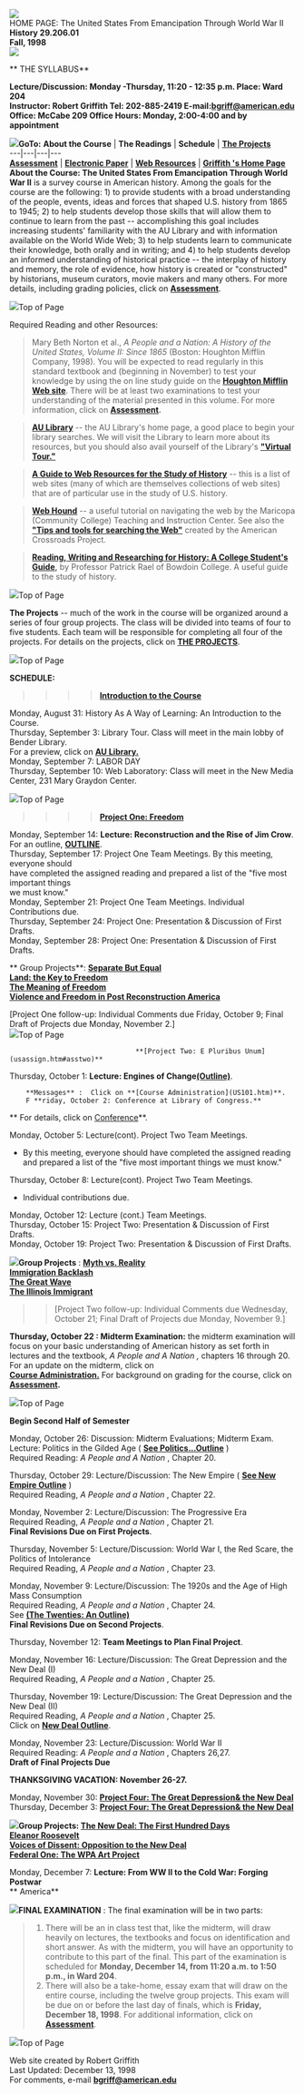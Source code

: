 ![](usflag.gif)  
HOME PAGE: The United States From Emancipation Through World War II  
**History 29.206.01**  
**Fall, 1998**  
![](auline3.gif)

**                                                   THE  SYLLABUS**

**Lecture/Discussion: Monday -Thursday, 11:20 - 12:35 p.m.   Place: Ward 204**  
**Instructor: Robert Griffith Tel: 202-885-2419
E-mail:[bgriff@american.edu](mailto:bgriff@american.edu)**  
**Office: McCabe 209       Office Hours: Monday, 2:00-4:00 and by
appointment**

![](3003.gif)**GoTo:** **About the Course** | **The Readings** | **Schedule**
| **[The Projects](usassign.htm)**  
---|---|---|---  
**[Assessment](usassess.htm)** | **[Electronic Paper](ElectPaper.htm)** |
**[Web Resources](webresou.htm)** | **[Griffith 's Home Page](home.htm)**  
**About the Course:   The United States From Emancipation Through World War
II** is a survey course in American history. Among the goals for the course
are the following: 1) to provide students with a broad understanding of the
people, events, ideas and forces that shaped U.S. history from 1865 to 1945;
2) to help students develop those skills that will allow them to continue to
learn from the past -- accomplishing this goal includes increasing students'
familiarity with the AU Library and with information available on the World
Wide Web; 3) to help students learn to communicate their knowledge, both
orally and in writing; and 4) to help students develop an informed
understanding of historical practice -- the interplay of history and memory,
the role of evidence, how history is created or "constructed" by historians,
museum curators, movie makers and many others. For more details, including
grading policies, click on **[Assessment](usassess.htm)**.

![](3008.gif)Top of Page

Required Reading and other Resources:

> Mary Beth Norton et al., _A People and a Nation: A History of the United
States, Volume II: Since 1865_ (Boston: Houghton Mifflin Company, 1998).
You will be expected to read regularly in this standard textbook and
(beginning in November) to test your knowledge by using the on line study
guide on the **[Houghton Mifflin Web site](http://www.hmco.com/college/)**.
There will be at least two examinations to test your understanding of the
material presented in this volume.   For more information, click on
**[Assessment](usassess.htm).**

>

> **[ AU Library](http://newton.library.american.edu)** \--   the AU Library's
home page, a good place to begin your library searches. We will visit the
Library to learn more about its resources, but you should also avail yourself
of the Library's **["Virtual
Tour."](http://www.library.american.edu/tour/tour.html)**

>

> **[ A Guide to Web Resources for the Study of  History](webresou.htm)** \--
this is a list of web sites (many of which are themselves collections of   web
sites) that are of particular use in the study of  U.S. history.

>

> **[Web Hound](http://www.mcli.dist.maricopa.edu/webhound/index.html)** \-- a
useful tutorial on navigating the web by the Maricopa (Community College)
Teaching and Instruction Center.   See also the **["Tips and tools for
searching the
Web"](http://www.georgetown.edu/crossroads/workshop/search.html)** created by
the American Crossroads Project.

>

> **[Reading, Writing and Researching for History: A College Student's
Guide](http://www.bowdoin.edu/~prael/writing_guides/welcome.htm),** by
Professor Patrick Rael of Bowdoin College. A useful guide to the study of
history.

![](3008.gif)Top of Page

**The Projects**   \-- much of the work in the course will be organized around
a series of four group projects.  The class will be divided into teams of
four to five students.  Each team will be responsible for completing all four
of the projects.  For details on the projects, click on **[THE
PROJECTS](usassign.htm)**.

![](3008.gif)Top of Page  


**SCHEDULE:**

> > > > **[Introduction to the Course](HistLearning.htm)**

Monday, August 31:   History As A Way of Learning: An Introduction to the
Course.  
Thursday, September 3:  Library Tour. Class will meet in the main lobby of
Bender Library.  
                                       For a preview, click on **[AU Library.](http://newton.library.american.edu)**   
Monday, September 7: LABOR DAY  
Thursday, September 10:   Web Laboratory: Class will meet in the New Media
Center, 231 Mary Graydon Center.

![](3008.gif)Top of Page

> > > > **[Project One: Freedom](usassign.htm#assone)**

Monday, September 14:    **Lecture: Reconstruction and the Rise of Jim Crow**.  
                                        For an outline, **[OUTLINE](ReconstructionOUTline.htm)**.   
Thursday, September 17:  Project One Team Meetings. By this meeting, everyone
should  
    have completed the assigned reading and prepared a list of the "five most important things   
    we must know."   
Monday, September 21:   Project One Team Meetings. Individual Contributions
due.  
Thursday, September 24:  Project One: Presentation & Discussion of  First
Drafts.  
Monday, September 28:   Project One: Presentation & Discussion of  First
Drafts.

**        Group Projects**:  **[Separate But
Equal](http://www.eagle2.american.edu/~st1418a/separate.htm)**  
                               **[Land: the Key to Freedom](http://eagle2.american.edu/~pl8415a/land.htm)**   
                               **[The Meaning of Freedom](http://www.eagle2.american.edu/~ls5425a/projectI.htm)**   
                               **[Violence and Freedom in Post Reconstruction America](http://WWW.EAGLE2.AMERICAN.EDU/~rc5247a/ONE/Vio1.htm)**

[Project One follow-up: Individual Comments due Friday, October 9; Final Draft
of Projects due Monday, November 2.]  
![](3008.gif)Top of Page

                                   **[Project Two: E Pluribus Unum](usassign.htm#asstwo)**

Thursday, October 1:   **Lecture: Engines of
Change[(Outline)](EnginesOutline.htm)**.

        **Messages** :  Click on **[Course Administration](US101.htm)**.   
        F **riday, October 2: Conference at Library of Congress.**   
**         For details, click on
[Conference](http://www.inform.umd.edu/LAS/projects/1898/)**.

Monday, October 5:    Lecture(cont).  Project Two Team Meetings.

  * By this meeting, everyone should have completed the assigned reading and prepared a list of the "five most important things we must know."

Thursday, October 8:   Lecture(cont). Project Two Team Meetings.

  * Individual contributions due.

Monday, October 12:  Lecture (cont.)  Team Meetings.  
Thursday, October 15:  Project Two: Presentation & Discussion of  First
Drafts.  
Monday, October 19:  Project Two: Presentation & Discussion of  First Drafts.

![](new.gif)**Group Projects** :  **[Myth vs.
Reality](http://www.eagle2.american.edu/~st1418a/mythreal.htm)**  
                                **[Immigration Backlash](http://www.eagle1.american.edu/~EK6408a/Immigration%20backlash.html)**   
                                **[The Great Wave](http://www.eagle1.american.edu/~ts5008a/gwave.htm)**   
                                **[The Illinois Immigrant](http://www.eagle3.american.edu/~JK2451a/frontpag.htm)**   


> > [Project Two follow-up: Individual Comments due Wednesday, October 21;
Final Draft of Projects due Monday, November 9.]

**Thursday, October 22 : Midterm Examination:**   the midterm examination will
focus on your basic understanding of American history as set forth in lectures
and the textbook, _A People and A Nation_ _,_ chapters 16 through 20. For an
update on the midterm, click on  
**[Course Administration.](US101.htm)**   For background on grading for the
course, click on **[Assessment](usassess.htm).**

![](3008.gif)Top of Page  


**Begin Second Half of Semester**

Monday, October 26:  Discussion: Midterm Evaluations; Midterm Exam.  
                                 Lecture: Politics in the Gilded Age ( **[See Politics...Outline](USGuildedAgePolitics.htm)** )   
                                 Required Reading: _A People and A Nation_ , Chapter 20. 

Thursday, October 29:   Lecture/Discussion: The New Empire ( **[See New Empire
Outline](USEmpireOutline.htm)** )  
                                    Required Reading, _A People and a Nation_ , Chapter 22. 

Monday, November 2:   Lecture/Discussion: The Progressive Era  
                                    Required Reading, _A People and a Nation_ , Chapter 21.   
                                 **Final Revisions Due on First Projects**. 

Thursday, November 5:   Lecture/Discussion: World War I, the Red Scare, the
Politics of Intolerance  
                                      Required Reading, _A People and a Nation_ , Chapter 23. 

Monday, November 9:  Lecture/Discussion: The 1920s and the Age of High Mass
Consumption  
                                   Required Reading, _A People and a Nation_ , Chapter 24.   
                                   See **[(The Twenties: An Outline)](US20sOut.htm)**   
                                **Final Revisions Due on Second Projects**. 

Thursday, November 12:  **Team Meetings to Plan Final Project**.  


Monday, November 16: Lecture/Discussion: The Great Depression and the New Deal
(I)  
                                    Required Reading, _A People and a Nation_ , Chapter 25. 

Thursday, November 19:   Lecture/Discussion: The Great Depression and the New
Deal (II)  
                                       Required Reading, _A People and a Nation_ , Chapter 25.   
                                       Click on **[New Deal Outline](USNewDealOut.htm)**. 

Monday, November 23:   Lecture/Discussion: World War II  
                                      Required Reading: _A People and a Nation_ , Chapters 26,27.   
                                   **Draft of Final Projects Due**

**THANKSGIVING VACATION: November 26-27.**

Monday, November 30: **[Project Four: The Great Depression& the New
Deal](usassign.htm#assfour)**  
Thursday, December 3: **[Project Four: The Great Depression& the New
Deal](usassign.htm#assfour)**

![](new.gif)**Group Projects: [The New Deal: The First Hundred
Days](http://www.eagle2.american.edu/~st1418a/frames10.htm)**  
                                  **[Eleanor Roosevelt](http://www.eagle1.american.edu/~ts5008a/erstart.htm)**   
                                  **[Voices of Dissent: Opposition to the New Deal](http://www.eagle1.american.edu/~ct1140a/website/Front.htm)**   
                                 **[Federal One: The WPA Art Project](http://EAGLE3.AMERICAN.EDU/~mp5543b/Three/Three/WPA1.htm)**

Monday, December 7:  **Lecture: From WW II to the Cold War: Forging Postwar**  
**                                                     America**

![](new.gif)**FINAL EXAMINATION** :  The final examination will be in two
parts:

> 1) There will be an in class test that, like the midterm, will draw heavily
on lectures, the textbooks and focus on identification and short answer.  As
with the midterm, you will have an opportunity to contribute to this part of
the final.  This part of the examination is scheduled for **Monday, December
14,   from 11:20 a.m. to 1:50 p.m., in Ward 204**.  
> 2) There will also be a take-home, essay exam that will draw on the entire
course, including the twelve group projects. This exam will be due on or
before the last day of finals, which is **Friday, December 18, 1998**.   For
additional information, click on **[Assessment](usassess.htm)**.

![](3008.gif)Top of Page

Web site created by Robert Griffith  
Last Updated: December 13, 1998  
For comments, e-mail **[bgriff@american.edu](mailto:bgriff@american.edu)**

  


